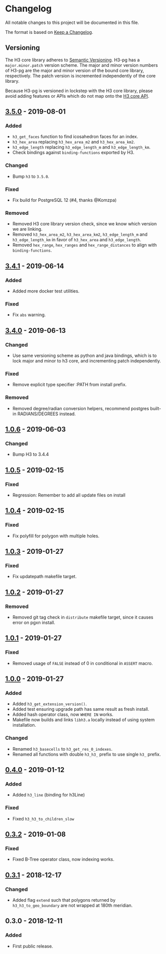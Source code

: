 # Changelog
All notable changes to this project will be documented in this file.

The format is based on [Keep a Changelog](https://keepachangelog.com/en/1.0.0/).

## Versioning
The H3 core library adheres to [Semantic Versioning](http://semver.org/).
H3-pg has a `major.minor.patch` version scheme. The major and minor version
numbers of H3-pg are the major and minor version of the bound core library,
respectively. The patch version is incremented independently of the core
library.

Because H3-pg is versioned in lockstep with the H3 core library, please
avoid adding features or APIs which do not map onto the
[H3 core API](https://uber.github.io/h3/#/documentation/api-reference/).

## [3.5.0] - 2019-08-01
### Added
- `h3_get_faces` function to find icosahedron faces for an index.
- `h3_hex_area` replacing `h3_hex_area_m2` and `h3_hex_area_km2`.
- `h3_edge_length` replacing `h3_edge_length_m` and `h3_edge_length_km`.
- Check bindings against `binding-functions` exported by H3.
### Changed
- Bump `h3` to `3.5.0`.
### Fixed
- Fix build for PostgreSQL 12 (#4, thanks @Komzpa)
### Removed
- Removed H3 core library version check, since we know which version we are linking.
- Removed `h3_hex_area_m2`, `h3_hex_area_km2`, `h3_edge_length_m` and `h3_edge_length_km` in favor of `h3_hex_area` and `h3_edge_length`.
- Removed `hex_range`, `hex_ranges` and `hex_range_distances` to align with `binding-functions`.

## [3.4.1] - 2019-06-14
### Added
- Added more docker test utilities.
### Fixed
- Fix `abs` warning.

## [3.4.0] - 2019-06-13
### Changed
- Use same versioning scheme as python and java bindings, which is to lock major and minor to h3 core, and incrementing patch independently.
### Fixed
- Remove explicit type specifier :PATH from install prefix.
### Removed
- Removed degree/radian conversion helpers, recommend postgres built-in RADIANS/DEGREES instead.

## [1.0.6] - 2019-06-03
### Changed
- Bump H3 to 3.4.4

## [1.0.5] - 2019-02-15
### Fixed
- Regression: Remember to add all update files on install

## [1.0.4] - 2019-02-15
### Fixed
- Fix polyfill for polygon with multiple holes.

## [1.0.3] - 2019-01-27
### Fixed
- Fix updatepath makefile target.

## [1.0.2] - 2019-01-27
### Removed
- Removed git tag check in `distribute` makefile target, since it causes error on pgxn install.

## [1.0.1] - 2019-01-27
### Fixed
- Removed usage of `FALSE` instead of 0 in conditional in `ASSERT` macro.

## [1.0.0] - 2019-01-27
### Added
- Added `h3_get_extension_version()`.
- Added test ensuring upgrade path has same result as fresh install.
- Added hash operator class, now `WHERE IN` works.
- Makefile now builds and links `libh3.a` locally instead of using system installation.
### Changed
- Renamed `h3_basecells` to `h3_get_res_0_indexes`.
- Renamed all functions with double `h3_h3_` prefix to use single `h3_` prefix.

## [0.4.0] - 2019-01-12
### Added
- Added `h3_line` (binding for h3Line)
### Fixed
- Fixed `h3_h3_to_children_slow`

## [0.3.2] - 2019-01-08
### Fixed
- Fixed B-Tree operator class, now indexing works.

## [0.3.1] - 2018-12-17
### Changed
- Added flag `extend` such that polygons returned by `h3_h3_to_geo_boundary` are not wrapped at 180th meridian.

## 0.3.0 - 2018-12-11
### Added
- First public release.

[Unreleased]: https://github.com/bytesandbrains/h3-pg/compare/v3.5.0...HEAD
[3.5.0]: https://github.com/bytesandbrains/h3-pg/compare/v3.4.1...v3.5.0
[3.4.1]: https://github.com/bytesandbrains/h3-pg/compare/v3.4.0...v3.4.1
[3.4.0]: https://github.com/bytesandbrains/h3-pg/compare/v1.0.6...v3.4.0
[1.0.6]: https://github.com/bytesandbrains/h3-pg/compare/v1.0.5...v1.0.6
[1.0.5]: https://github.com/bytesandbrains/h3-pg/compare/v1.0.4...v1.0.5
[1.0.4]: https://github.com/bytesandbrains/h3-pg/compare/v1.0.3...v1.0.4
[1.0.3]: https://github.com/bytesandbrains/h3-pg/compare/v1.0.2...v1.0.3
[1.0.2]: https://github.com/bytesandbrains/h3-pg/compare/v1.0.1...v1.0.2
[1.0.1]: https://github.com/bytesandbrains/h3-pg/compare/v1.0.0...v1.0.1
[1.0.0]: https://github.com/bytesandbrains/h3-pg/compare/v0.4.0...v1.0.0
[0.4.0]: https://github.com/bytesandbrains/h3-pg/compare/v0.3.2...v0.4.0
[0.3.2]: https://github.com/bytesandbrains/h3-pg/compare/v0.3.1...v0.3.2
[0.3.1]: https://github.com/bytesandbrains/h3-pg/compare/v0.3.0...v0.3.1
